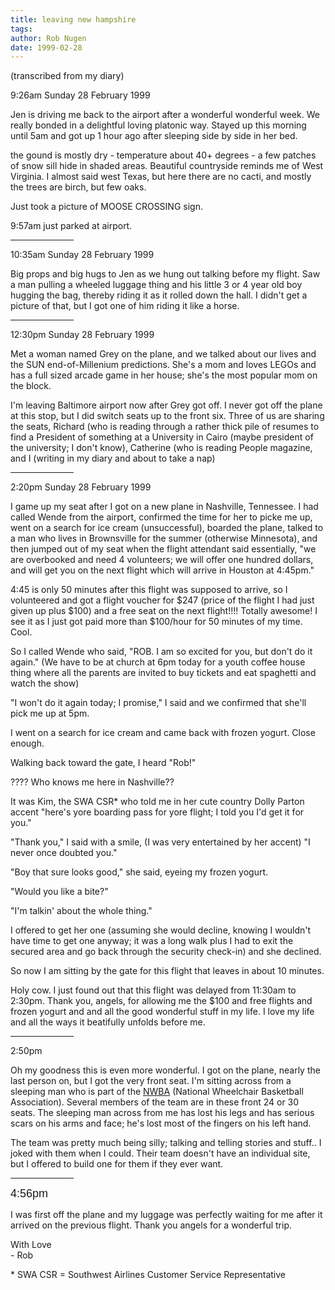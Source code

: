 ```yaml
---
title: leaving new hampshire
tags: 
author: Rob Nugen
date: 1999-02-28
---
```


<p class=note>(transcribed from my diary)</p>
<p class=date>9:26am Sunday 28 February 1999</p>

<p>Jen is driving me back to the airport after a wonderful wonderful week. We really bonded in a delightful loving platonic way. Stayed up this morning until 5am and got up 1 hour ago after sleeping side by side in her bed.

<p>the gound is mostly dry - temperature about 40+ degrees - a few patches of snow sill hide in shaded areas. Beautiful countryside reminds me of West Virginia.  I almost said west Texas, but here there are no cacti, and mostly the trees are birch, but few oaks.

<p>Just took a picture of MOOSE CROSSING sign.

<p>9:57am just parked at airport.

<p><hr width="20%" align="left">

<p class=date>10:35am Sunday 28 February 1999</p>

<p>Big props and big hugs to Jen as we hung out talking before my flight. Saw a man pulling a wheeled luggage thing and his little 3 or 4 year old boy hugging the bag, thereby riding it as it rolled down the hall.  I didn't get a picture of that, but I got one of him riding it like a horse.

<p><hr width="20%" align="left">

<p class=date>12:30pm Sunday 28 February 1999</p>

<p>Met a woman named Grey on the plane, and we talked about our lives and the SUN end-of-Millenium predictions. She's a mom and loves LEGOs and has a full sized arcade game in her house; she's the most popular mom on the block.

<p>I'm leaving Baltimore airport now after Grey got off.  I never got off the plane at this stop, but I did switch seats up to the front six.  Three of us are sharing the seats, Richard (who is reading through a rather thick pile of resumes to find a President of something at a University in Cairo (maybe president of the university; I don't know), Catherine (who is reading People magazine, and I (writing in my diary and about to take a nap)

<p><hr width="20%" align="left">

<p class=date>2:20pm Sunday 28 February 1999</p>

<p>I game up my seat after I got on a new plane in Nashville, Tennessee. I had called Wende from the airport, confirmed the time for her to picke me up, went on a search for ice cream (unsuccessful), boarded the plane, talked to a man who lives in Brownsville for the summer (otherwise Minnesota), and then jumped out of my seat when the flight attendant said essentially, "we are overbooked and need 4 volunteers; we will offer one hundred dollars, and will get you on the next flight which will arrive in Houston at 4:45pm."

<p>4:45 is only 50 minutes after this flight was supposed to arrive, so I volunteered and got a flight voucher for $247 (price of the flight I had just given up plus $100) and a free seat on the next flight!!!!  Totally awesome!  I see it as I just got paid more than $100/hour for 50 minutes of my time. Cool.

<p>So I called Wende who said, "ROB. I am so excited for you, but don't do it again."  (We have to be at church at 6pm today for a youth coffee house thing where all the parents are invited to buy tickets and eat spaghetti and watch the show)

<p>"I won't do it again today; I promise," I said and we confirmed that she'll pick me up at 5pm.

<p>I went on a search for ice cream and came back with frozen yogurt. Close enough. 

<p>Walking back toward the gate, I heard "Rob!"

<p>???? Who knows me here in Nashville??

<p>It was Kim, the SWA CSR* who told me in her cute country Dolly Parton accent "here's yore boarding pass for yore flight; I told you I'd get it for you."

<p>"Thank you," I said with a smile, (I was very entertained by her accent) "I never once doubted you."

<p>"Boy that sure looks good," she said, eyeing my frozen yogurt.

<p>"Would you like a bite?"

<p>"I'm talkin' about the whole thing."

<p>I offered to get her one (assuming she would decline, knowing I wouldn't have time to get one anyway; it was a long walk plus I had to exit the secured area and go back through the security check-in) and she declined.

<p>So now I am sitting by the gate for this flight that leaves in about 10 minutes.

<p>Holy cow. I just found out that this flight was delayed from 11:30am to 2:30pm. Thank you, angels, for allowing me the $100 and free flights and frozen yogurt and and all the good wonderful stuff in my life.  I love my life and all the ways it beatifully unfolds before me.

<p><hr width="20%" align="left">

<p class=date>2:50pm</p>

<p>Oh my goodness this is even more wonderful. I got on the plane, nearly the last person on, but I got the very front seat. I'm sitting across from a sleeping man who is part of the <a href="http://www.nwba.org">NWBA</a> (National Wheelchair Basketball Association). Several members of the team are in these front 24 or 30 seats. The sleeping man across from me has lost his legs and has serious scars on his arms and face; he's lost most of the fingers on his left hand.

<p>The team was pretty much being silly; talking and telling stories and stuff.. I joked with them when I could. Their team doesn't have an individual site, but I offered to build one for them if they ever want.

<p><hr width="20%" align="left">

<p><font size="+1" face="arial">4:56pm</font>

<p>I was first off the plane and my luggage was perfectly waiting for me after it arrived on the previous flight. Thank you angels for a wonderful trip.

<p>With Love
<br>- Rob

<p>* SWA CSR = Southwest Airlines Customer Service Representative
